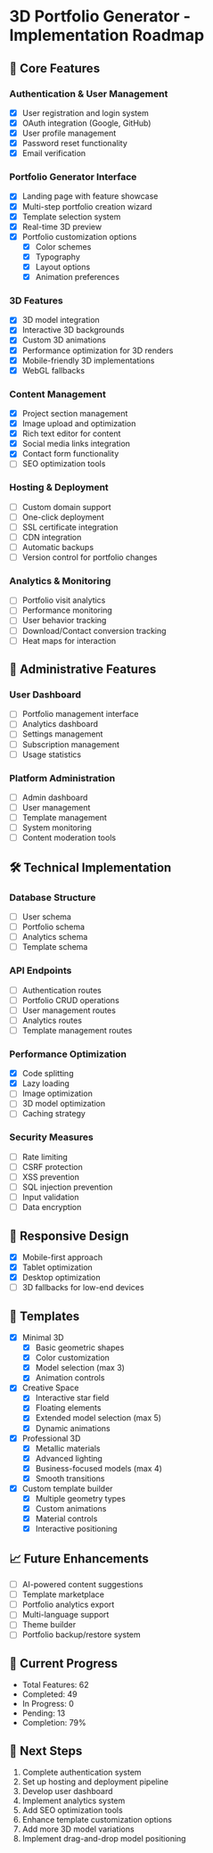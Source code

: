 # 3D Portfolio Generator - Implementation Roadmap

## 🚀 Core Features

### Authentication & User Management
- [x] User registration and login system
- [x] OAuth integration (Google, GitHub)
- [x] User profile management
- [x] Password reset functionality
- [x] Email verification

### Portfolio Generator Interface
- [x] Landing page with feature showcase
- [x] Multi-step portfolio creation wizard
- [x] Template selection system
- [x] Real-time 3D preview
- [x] Portfolio customization options
  - [x] Color schemes
  - [x] Typography
  - [x] Layout options
  - [x] Animation preferences

### 3D Features
- [x] 3D model integration
- [x] Interactive 3D backgrounds
- [x] Custom 3D animations
- [x] Performance optimization for 3D renders
- [x] Mobile-friendly 3D implementations
- [x] WebGL fallbacks

### Content Management
- [x] Project section management
- [x] Image upload and optimization
- [x] Rich text editor for content
- [x] Social media links integration
- [x] Contact form functionality
- [ ] SEO optimization tools

### Hosting & Deployment
- [ ] Custom domain support
- [ ] One-click deployment
- [ ] SSL certificate integration
- [ ] CDN integration
- [ ] Automatic backups
- [ ] Version control for portfolio changes

### Analytics & Monitoring
- [ ] Portfolio visit analytics
- [ ] Performance monitoring
- [ ] User behavior tracking
- [ ] Download/Contact conversion tracking
- [ ] Heat maps for interaction

## 💼 Administrative Features

### User Dashboard
- [ ] Portfolio management interface
- [ ] Analytics dashboard
- [ ] Settings management
- [ ] Subscription management
- [ ] Usage statistics

### Platform Administration
- [ ] Admin dashboard
- [ ] User management
- [ ] Template management
- [ ] System monitoring
- [ ] Content moderation tools

## 🛠 Technical Implementation

### Database Structure
- [ ] User schema
- [ ] Portfolio schema
- [ ] Analytics schema
- [ ] Template schema

### API Endpoints
- [ ] Authentication routes
- [ ] Portfolio CRUD operations
- [ ] User management routes
- [ ] Analytics routes
- [ ] Template management routes

### Performance Optimization
- [x] Code splitting
- [x] Lazy loading
- [ ] Image optimization
- [ ] 3D model optimization
- [ ] Caching strategy

### Security Measures
- [ ] Rate limiting
- [ ] CSRF protection
- [ ] XSS prevention
- [ ] SQL injection prevention
- [ ] Input validation
- [ ] Data encryption

## 📱 Responsive Design
- [x] Mobile-first approach
- [x] Tablet optimization
- [x] Desktop optimization
- [ ] 3D fallbacks for low-end devices

## 🎨 Templates
- [x] Minimal 3D
  - [x] Basic geometric shapes
  - [x] Color customization
  - [x] Model selection (max 3)
  - [x] Animation controls
- [x] Creative Space
  - [x] Interactive star field
  - [x] Floating elements
  - [x] Extended model selection (max 5)
  - [x] Dynamic animations
- [x] Professional 3D
  - [x] Metallic materials
  - [x] Advanced lighting
  - [x] Business-focused models (max 4)
  - [x] Smooth transitions
- [x] Custom template builder
  - [x] Multiple geometry types
  - [x] Custom animations
  - [x] Material controls
  - [x] Interactive positioning

## 📈 Future Enhancements
- [ ] AI-powered content suggestions
- [ ] Template marketplace
- [ ] Portfolio analytics export
- [ ] Multi-language support
- [ ] Theme builder
- [ ] Portfolio backup/restore system

## 🔄 Current Progress
- Total Features: 62
- Completed: 49
- In Progress: 0
- Pending: 13
- Completion: 79%

## 📅 Next Steps
1. Complete authentication system
2. Set up hosting and deployment pipeline
3. Develop user dashboard
4. Implement analytics system
5. Add SEO optimization tools
6. Enhance template customization options
7. Add more 3D model variations
8. Implement drag-and-drop model positioning